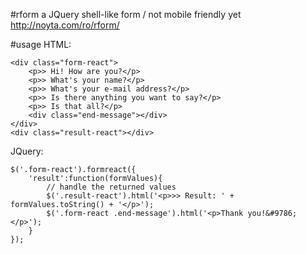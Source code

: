 #rform
a JQuery shell-like form / not mobile friendly yet
http://noyta.com/ro/rform/

#usage
HTML:

    <div class="form-react">
        <p>> Hi! How are you?</p>
        <p>> What's your name?</p>
        <p>> What's your e-mail address?</p>
        <p>> Is there anything you want to say?</p>
        <p>> Is that all?</p>
        <div class="end-message"></div>
    </div>
    <div class="result-react"></div>
    
JQuery:

    $('.form-react').formreact({
        'result':function(formValues){
            // handle the returned values
            $('.result-react').html('<p>>> Result: ' + formValues.toString() + '</p>');
            $('.form-react .end-message').html('<p>Thank you!&#9786;</p>');
        }
    });
